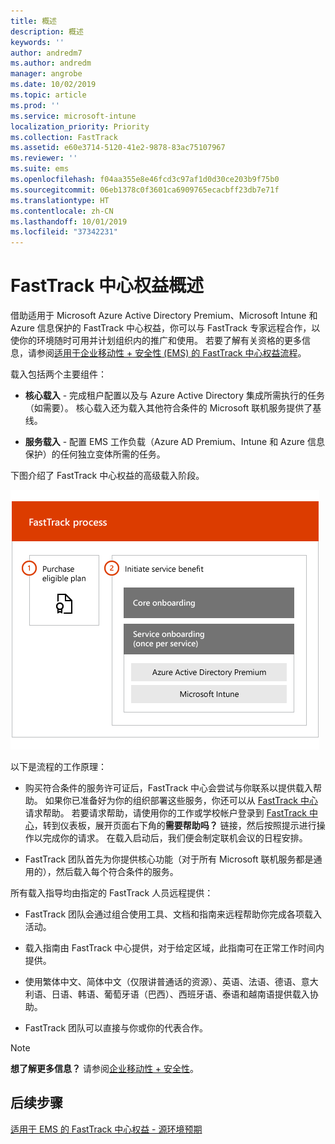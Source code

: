 ```yaml
---
title: 概述
description: 概述
keywords: ''
author: andredm7
ms.author: andredm
manager: angrobe
ms.date: 10/02/2019
ms.topic: article
ms.prod: ''
ms.service: microsoft-intune
localization_priority: Priority
ms.collection: FastTrack
ms.assetid: e60e3714-5120-41e2-9878-83ac75107967
ms.reviewer: ''
ms.suite: ems
ms.openlocfilehash: f04aa355e8e46fcd3c97af1d0d30ce203b9f75b0
ms.sourcegitcommit: 06eb1378c0f3601ca6909765ecacbff23db7e71f
ms.translationtype: HT
ms.contentlocale: zh-CN
ms.lasthandoff: 10/01/2019
ms.locfileid: "37342231"
---
```

# <a name="fasttrack-center-benefit-overview"></a>FastTrack 中心权益概述

借助适用于 Microsoft Azure Active Directory Premium、Microsoft Intune 和 Azure 信息保护的 FastTrack 中心权益，你可以与 FastTrack 专家远程合作，以使你的环境随时可用并计划组织内的推广和使用。 若要了解有关资格的更多信息，请参阅[适用于企业移动性 + 安全性 (EMS) 的 FastTrack 中心权益流程](EMS-fasttrack-process.md)。

载入包括两个主要组件：

-   **核心载入** - 完成租户配置以及与 Azure Active Directory 集成所需执行的任务（如需要）。 核心载入还为载入其他符合条件的 Microsoft 联机服务提供了基线。

-   **服务载入** - 配置 EMS 工作负载（Azure AD Premium、Intune 和 Azure 信息保护）的任何独立变体所需的任务。

下图介绍了 FastTrack 中心权益的高级载入阶段。

![使用 FastTrack 中心权益的高级载入阶段](./media/ft-onboarding-process.png)

以下是流程的工作原理：

- 购买符合条件的服务许可证后，FastTrack 中心会尝试与你联系以提供载入帮助。 如果你已准备好为你的组织部署这些服务，你还可以从 [FastTrack 中心](https://go.microsoft.com/fwlink/?linkid=780698)请求帮助。 若要请求帮助，请使用你的工作或学校帐户登录到 [FastTrack 中心](https://go.microsoft.com/fwlink/?linkid=780698)，转到仪表板，展开页面右下角的**需要帮助吗？** 链接，然后按照提示进行操作以完成你的请求。 在载入启动后，我们便会制定联机会议的日程安排。

-   FastTrack 团队首先为你提供核心功能（对于所有 Microsoft 联机服务都是通用的），然后载入每个符合条件的服务。

所有载入指导均由指定的 FastTrack 人员远程提供：

-   FastTrack 团队会通过组合使用工具、文档和指南来远程帮助你完成各项载入活动。

-   载入指南由 FastTrack 中心提供，对于给定区域，此指南可在正常工作时间内提供。

-   使用繁体中文、简体中文（仅限讲普通话的资源）、英语、法语、德语、意大利语、日语、韩语、葡萄牙语（巴西）、西班牙语、泰语和越南语提供载入协助。

-   FastTrack 团队可以直接与你或你的代表合作。

> [!NOTE]
> **想了解更多信息？** 请参阅[企业移动性 + 安全性](https://www.microsoft.com/cloud-platform/enterprise-mobility)。

## <a name="next-steps"></a>后续步骤

[适用于 EMS 的 FastTrack 中心权益 - 源环境预期](EMS-source-environment-expectations.md)
